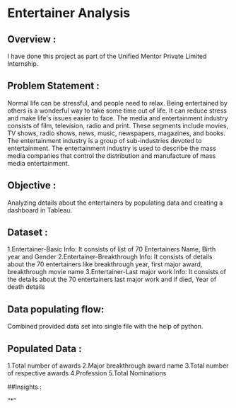 # Entertainer Analysis

## Overview :
  I have done this project as part of the Unified Mentor Private Limited Internship. 

## Problem Statement :
  Normal life can be stressful, and people need to relax. Being entertained by others is a
wonderful way to take some time out of life. It can reduce stress and make life's issues
easier to face. The media and entertainment industry consists of film, television, radio
and print. These segments include movies, TV shows, radio shows, news, music,
newspapers, magazines, and books. The entertainment industry is a group of
sub-industries devoted to entertainment. The entertainment industry is used to
describe the mass media companies that control the distribution and manufacture of
mass media entertainment.

## Objective :
  Analyzing details about the entertainers by populating data and creating a dashboard in Tableau.

## Dataset :
  1.Entertainer-Basic Info: It consists of list of 70 Entertainers Name, Birth year and Gender
  2.Entertainer-Breakthrough Info: It consists of details about the 70 entertainers like breakthrough year, first major award, breakthrough movie name
  3.Entertainer-Last major work Info: It consists of the details about the 70 entertainers last major work and if died, Year of death details

## Data populating flow:
  Combined provided data set into single file with the help of python.

## Populated Data :
  1.Total number of awards
  2.Major breakthrough award name
  3.Total number of respective awards
  4.Profession
  5.Total Nominations

##Insights :

   “*” 
  
